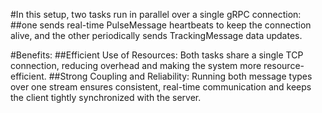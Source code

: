 #In this setup, two tasks run in parallel over a single gRPC connection: 
##one sends real-time PulseMessage heartbeats to keep the connection alive, and the other periodically sends TrackingMessage data updates.

#Benefits:
##Efficient Use of Resources: Both tasks share a single TCP connection, reducing overhead and making the system more resource-efficient.
##Strong Coupling and Reliability: Running both message types over one stream ensures consistent, real-time communication and keeps the client tightly synchronized with the server.
